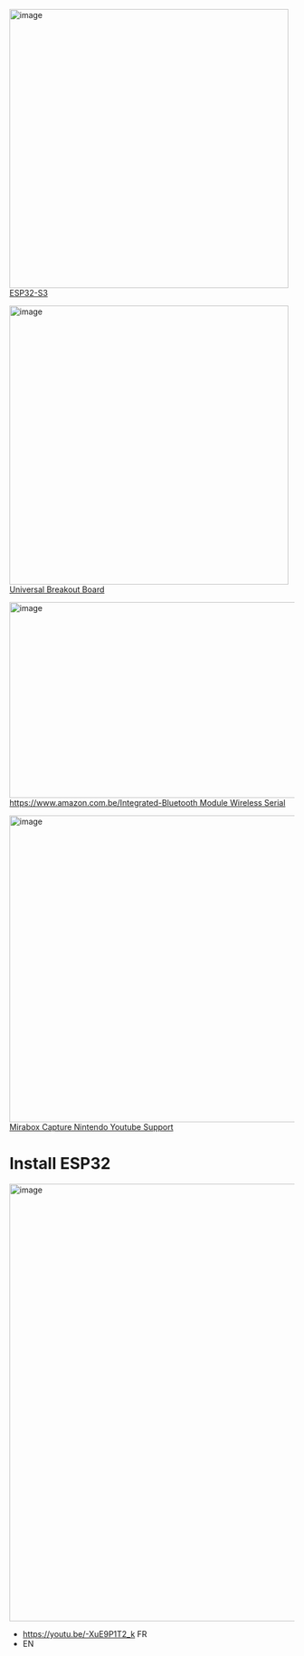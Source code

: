 
[<img width="493" height="493" alt="image" src="https://github.com/user-attachments/assets/1ad18393-302f-43b0-a1f0-f35ff0f34d82" />](https://store.freenove.com/products/fnk0085?_pos=7&_sid=fe017032a&_ss=r)
[ESP32-S3](https://store.freenove.com/products/fnk0085?_pos=7&_sid=fe017032a&_ss=r)   

[<img width="493" height="493" alt="image" src="https://github.com/user-attachments/assets/80e5a897-b553-4048-ba68-73d7070a1370" />](https://store.freenove.com/products/fnk0101?_pos=10&_sid=fe017032a&_ss=r) 
[Universal Breakout Board](https://store.freenove.com/products/fnk0101?_pos=10&_sid=fe017032a&_ss=r)  


[<img width="635" height="346" alt="image" src="https://github.com/user-attachments/assets/fab70838-298e-42cf-a51b-1bf17d68e3fc" />](https://www.amazon.com.be/Integrated-Bluetooth-Module-Wireless-Serial/dp/B0DC48VK77)
[https://www.amazon.com.be/Integrated-Bluetooth Module Wireless Serial](https://www.amazon.com.be/Integrated-Bluetooth-Module-Wireless-Serial/dp/B0DC48VK77)

[<img width="760" height="542" alt="image" src="https://github.com/user-attachments/assets/60105265-40c9-43de-b102-301b8849dea4" />](https://www.amazon.com.be/Mirabox-Capture-Nintendo-Youtube-Support/dp/B091YCHYP3)
[Mirabox Capture Nintendo Youtube Support](https://www.amazon.com.be/Mirabox-Capture-Nintendo-Youtube-Support/dp/B091YCHYP3)


# Install ESP32

[<img width="1729" height="773" alt="image" src="https://github.com/user-attachments/assets/945a7424-8325-402e-a300-7bc05ba70c99" />](https://youtu.be/-XuE9P1T2_k)
- https://youtu.be/-XuE9P1T2_k FR
- EN
 

